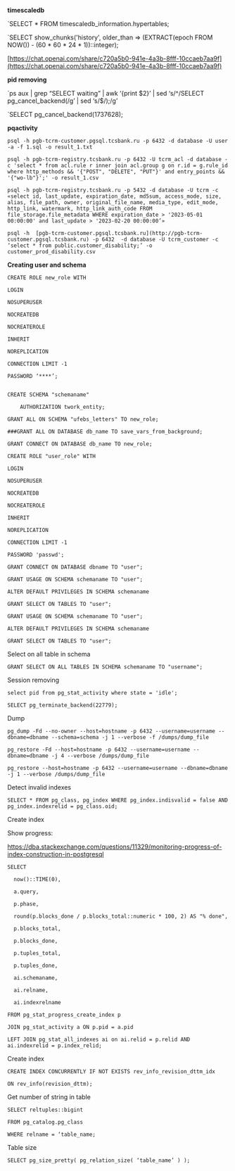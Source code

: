 
**timescaledb**

`SELECT * FROM timescaledb_information.hypertables;

`SELECT show_chunks('history', older_than => (EXTRACT(epoch FROM NOW()) - (60 * 60 * 24 * 1))::integer);

[https://chat.openai.com/share/c720a5b0-941e-4a3b-8fff-10ccaeb7aa9f](https://chat.openai.com/share/c720a5b0-941e-4a3b-8fff-10ccaeb7aa9f)


**pid removing**

`ps aux | grep “SELECT waiting” | awk ‘{print $2}’ | sed ‘s/^/SELECT pg_cancel_backend(/g’ | sed ‘s/$/);/g’

`SELECT pg_cancel_backend(1737628);

**pqactivity**

```
psql -h pgb-tcrm-customer.pgsql.tcsbank.ru -p 6432 -d database -U user -a -f 1.sql -o result_1.txt

psql -h pgb-tcrm-registry.tcsbank.ru -p 6432 -U tcrm_acl -d database -c 'select * from acl.rule r inner join acl.group g on r.id = g.rule_id where http_methods && '{"POST", "DELETE", "PUT"}' and entry_points && '{"wo-lb"}';' -o result_1.csv

psql -h pgb-tcrm-registry.tcsbank.ru -p 5432 -d database -U tcrm -c «select id, last_update, expiration_date, md5sum, access_mode, size, alias, file_path, owner, original_file_name, media_type, edit_mode, http_link, watermark, http_link_auth_code FROM file_storage.file_metadata WHERE expiration_date > '2023-05-01 00:00:00' and last_update > '2023-02-20 00:00:00’»

psql -h  [pgb-tcrm-customer.pgsql.tcsbank.ru](http://pgb-tcrm-customer.pgsql.tcsbank.ru) -p 6432  -d database -U tcrm_customer -c ‘select * from public.customer_disability;’ -o customer_prod_disability.csv
```


**Creating user and schema**

```
CREATE ROLE new_role WITH

LOGIN

NOSUPERUSER

NOCREATEDB

NOCREATEROLE

INHERIT

NOREPLICATION

CONNECTION LIMIT -1

PASSWORD ‘****’;


CREATE SCHEMA "schemaname"

    AUTHORIZATION twork_entity;

GRANT ALL ON SCHEMA "ufebs_letters" TO new_role;

###GRANT ALL ON DATABASE db_name TO save_vars_from_background;

GRANT CONNECT ON DATABASE db_name TO new_role;

CREATE ROLE "user_role" WITH

LOGIN

NOSUPERUSER

NOCREATEDB

NOCREATEROLE

INHERIT

NOREPLICATION

CONNECTION LIMIT -1

PASSWORD 'passwd';

GRANT CONNECT ON DATABASE dbname TO "user";

GRANT USAGE ON SCHEMA schemaname TO "user";

ALTER DEFAULT PRIVILEGES IN SCHEMA schemaname

GRANT SELECT ON TABLES TO "user";

GRANT USAGE ON SCHEMA schemaname TO "user";

ALTER DEFAULT PRIVILEGES IN SCHEMA schemaname

GRANT SELECT ON TABLES TO "user";
```

Select on all table in schema

```
GRANT SELECT ON ALL TABLES IN SCHEMA schemaname TO "username"; 
```

Session removing

```
select pid from pg_stat_activity where state = 'idle';

SELECT pg_terminate_backend(22779);
```

Dump

```
pg_dump -Fd --no-owner --host=hostname -p 6432 --username=username --dbname=dbname --schema=schema -j 1 --verbose -f /dumps/dump_file  
  
pg_restore -Fd --host=hostname -p 6432 --username=username --dbname=dbname -j 4 --verbose /dumps/dump_file

pg_restore --host=hostname -p 6432 --username=username --dbname=dbname -j 1 --verbose /dumps/dump_file  

```


Detect invalid indexes

```
SELECT * FROM pg_class, pg_index WHERE pg_index.indisvalid = false AND pg_index.indexrelid = pg_class.oid;
```

Create index

Show progress:

https://dba.stackexchange.com/questions/11329/monitoring-progress-of-index-construction-in-postgresql  

```
SELECT

  now()::TIME(0),

  a.query,

  p.phase,

  round(p.blocks_done / p.blocks_total::numeric * 100, 2) AS "% done",

  p.blocks_total,

  p.blocks_done,

  p.tuples_total,

  p.tuples_done,

  ai.schemaname,

  ai.relname,

  ai.indexrelname

FROM pg_stat_progress_create_index p

JOIN pg_stat_activity a ON p.pid = a.pid

LEFT JOIN pg_stat_all_indexes ai on ai.relid = p.relid AND ai.indexrelid = p.index_relid;
```
  
Create index

```
CREATE INDEX CONCURRENTLY IF NOT EXISTS rev_info_revision_dttm_idx

ON rev_info(revision_dttm);
```

Get number of string in table

```
SELECT reltuples::bigint

FROM pg_catalog.pg_class

WHERE relname = ‘table_name;
```

Table size

```
SELECT pg_size_pretty( pg_relation_size( ‘table_name’ ) );
```

